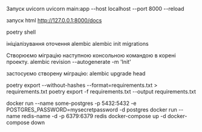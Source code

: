 Запуск uvicorn
uvicorn main:app --host localhost --port 8000 --reload

запуск html
http://127.0.0.1:8000/docs

poetry shell

ініціалізування оточення alembic
alembic init migrations

Створюємо міграцію наступною консольною командою в корені проекту.
alembic revision --autogenerate -m 'Init'

застосуємо створену міграцію:
alembic upgrade head

poetry export --without-hashes --format=requirements.txt > requirements.txt
poetry export -f requirements.txt --output requirements.txt

docker run --name some-postgres -p 5432:5432 -e POSTGRES_PASSWORD=mysecretpassword -d postgres
docker run --name redis-name -d -p 6379:6379 redis
docker-compose up -d
docker-compose down
